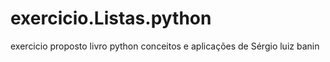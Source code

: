 # exercicio.Listas.python
exercicio proposto livro python conceitos e aplicações de Sérgio luiz banin
